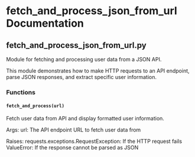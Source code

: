 # fetch_and_process_json_from_url Documentation

<!-- BEGIN_PY_DOCS -->
## fetch_and_process_json_from_url.py

Module for fetching and processing user data from a JSON API.

This module demonstrates how to make HTTP requests to an API endpoint,
parse JSON responses, and extract specific user information.

### Functions

#### `fetch_and_process(url)`

Fetch user data from API and display formatted user information.

Args:
    url: The API endpoint URL to fetch user data from

Raises:
    requests.exceptions.RequestException: If the HTTP request fails
    ValueError: If the response cannot be parsed as JSON


<!-- END_PY_DOCS -->